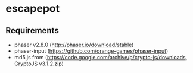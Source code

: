 # escapepot

## Requirements
- phaser v2.8.0 (http://phaser.io/download/stable)
- phaser-input (https://github.com/orange-games/phaser-input)
- md5.js from (https://code.google.com/archive/p/crypto-js/downloads, CryptoJS v3.1.2.zip)
